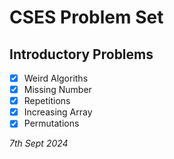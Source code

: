 # CSES Problem Set

## Introductory Problems
- [x] Weird Algoriths
- [x] Missing Number 
- [x] Repetitions
- [x] Increasing Array
- [x] Permutations 

*7th Sept 2024*

